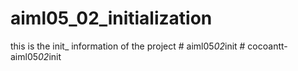 # aiml05_02_initialization
this is the init_ information of the project
#   a i m l 0 5 _ 0 2 _ i n i t  
 #   c o c o a n t t - a i m l 0 5 _ 0 2 _ i n i t  
 